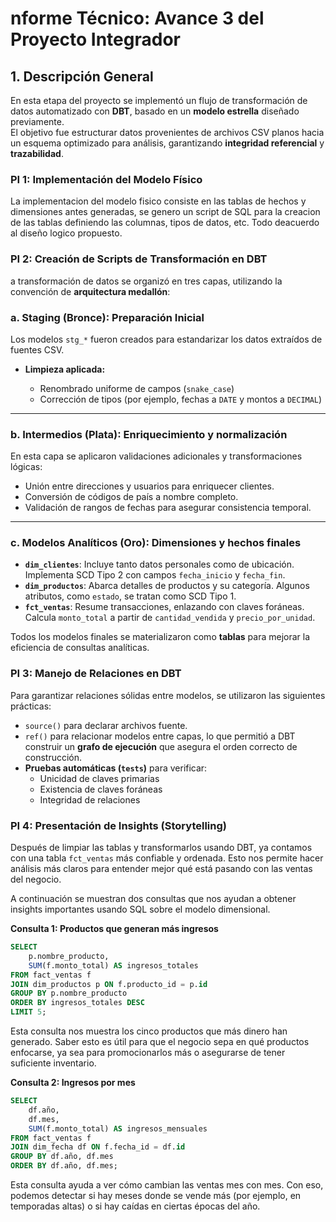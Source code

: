 #  nforme Técnico: Avance 3 del Proyecto Integrador

## 1. Descripción General

En esta etapa del proyecto se implementó un flujo de transformación de datos automatizado con **DBT**, basado en un **modelo estrella** diseñado previamente.  
El objetivo fue estructurar datos provenientes de archivos CSV planos hacia un esquema optimizado para análisis, garantizando **integridad referencial** y **trazabilidad**.

### PI 1: Implementación del Modelo Físico

La implementacion del modelo fisico consiste en las tablas de hechos y dimensiones antes generadas, se genero un script de SQL para la creacion de las tablas definiendo las columnas, tipos de datos, etc. Todo deacuerdo al diseño logico propuesto.

### PI 2: Creación de Scripts de Transformación en DBT


a transformación de datos se organizó en tres capas, utilizando la convención de **arquitectura medallón**:

### a. Staging (Bronce): Preparación Inicial

Los modelos `stg_*` fueron creados para estandarizar los datos extraídos de fuentes CSV.

- **Limpieza aplicada:**  

  - Renombrado uniforme de campos (`snake_case`)  
  - Corrección de tipos (por ejemplo, fechas a `DATE` y montos a `DECIMAL`)

---

### b. Intermedios (Plata): Enriquecimiento y normalización

En esta capa se aplicaron validaciones adicionales y transformaciones lógicas:

- Unión entre direcciones y usuarios para enriquecer clientes.
- Conversión de códigos de país a nombre completo.
- Validación de rangos de fechas para asegurar consistencia temporal.

---

### c. Modelos Analíticos (Oro): Dimensiones y hechos finales

- **`dim_clientes`**: Incluye tanto datos personales como de ubicación. Implementa SCD Tipo 2 con campos `fecha_inicio` y `fecha_fin`.
- **`dim_productos`**: Abarca detalles de productos y su categoría. Algunos atributos, como `estado`, se tratan como SCD Tipo 1.
- **`fct_ventas`**: Resume transacciones, enlazando con claves foráneas. Calcula `monto_total` a partir de `cantidad_vendida` y `precio_por_unidad`.

Todos los modelos finales se materializaron como **tablas** para mejorar la eficiencia de consultas analíticas.


### PI 3: Manejo de Relaciones en DBT

Para garantizar relaciones sólidas entre modelos, se utilizaron las siguientes prácticas:

- `source()` para declarar archivos fuente.
- `ref()` para relacionar modelos entre capas, lo que permitió a DBT construir un **grafo de ejecución** que asegura el orden correcto de construcción.
- **Pruebas automáticas (`tests`)** para verificar:
  - Unicidad de claves primarias
  - Existencia de claves foráneas
  - Integridad de relaciones



### PI 4: Presentación de Insights (Storytelling)
Después de limpiar las tablas y transformarlos usando DBT, ya contamos con una tabla `fct_ventas` más confiable y ordenada. Esto nos permite hacer análisis más claros para entender mejor qué está pasando con las ventas del negocio.

A continuación se muestran dos consultas que nos ayudan a obtener insights importantes usando SQL sobre el modelo dimensional.

**Consulta 1: Productos que generan más ingresos**
```sql
SELECT
    p.nombre_producto,
    SUM(f.monto_total) AS ingresos_totales
FROM fact_ventas f
JOIN dim_productos p ON f.producto_id = p.id
GROUP BY p.nombre_producto
ORDER BY ingresos_totales DESC
LIMIT 5;
```

Esta consulta nos muestra los cinco productos que más dinero han generado. Saber esto es útil para que el negocio sepa en qué productos enfocarse, ya sea para promocionarlos más o asegurarse de tener suficiente inventario.

**Consulta 2: Ingresos por mes**
```sql
SELECT
    df.año,
    df.mes,
    SUM(f.monto_total) AS ingresos_mensuales
FROM fact_ventas f
JOIN dim_fecha df ON f.fecha_id = df.id
GROUP BY df.año, df.mes
ORDER BY df.año, df.mes;
```

Esta consulta ayuda a ver cómo cambian las ventas mes con mes. Con eso, podemos detectar si hay meses donde se vende más (por ejemplo, en temporadas altas) o si hay caídas en ciertas épocas del año.